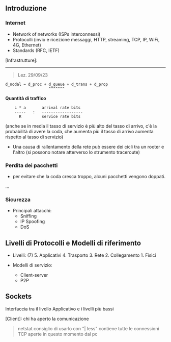 ## Introduzione

### Internet
  - Network of networks
      (ISPs interconnessi)
  - Protocolli
      (invio e ricezione messaggi, HTTP, streaming, TCP, IP, WiFi, 4G, Ethernet)
  - Standards
      (RFC, IETF)

  [Infrastrutture]:

---

 > Lez. 29/09/23

    d_nodal = d_proc + d_queue + d_trans + d_prop
                       ^^^^^^^
  **Quantità di traffico**

        L * a       arrival rate bits
        -----   :   ------------------
          R         service rate bits

  (anche se in media il tasso di servizio è più alto del tasso di arrivo, c'è la probabilità di avere la coda, che aumenta più il tasso di arrivo aumenta rispetto al tasso di servizio)

  - Una causa di rallentamento della rete può essere dei cicli tra un rooter e l'altro (si possono notare atterverso lo strumento traceroute)


### Perdita dei pacchetti
  - per evitare che la coda cresca troppo, alcuni pacchetti vengono doppati.

  ...

### Sicurezza

  - Principali attacchi:
    + Sniffing
    + IP Spoofing
    + DoS

## Livelli di Protocolli e Modelli di riferimento

  - Livelli:
    (7) 5. Applicativi
        4. Trasporto
        3. Rete
        2. Collegamento
        1. Fisici


  - Modelli di servizio:
    + Client-server
    + P2P

## Sockets

  Interfaccia tra il livello Applicativo e i livelli più bassi

[Client]: chi ha aperto la comunicazione


> netstat
    consiglio di usarlo con "| less"
    contiene tutte le connessioni TCP aperte in questo momento dal pc

